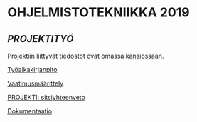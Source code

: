 # **OHJELMISTOTEKNIIKKA 2019**

## *PROJEKTITYÖ*
Projektiin liittyvät tiedostot ovat omassa [kansiossaan](https://github.com/ellikiiski/ot-harjoitustyo/tree/master/projekti).

[Työaikakirjanpito](https://github.com/ellikiiski/ot-harjoitustyo/blob/master/projekti/tyoaikakirjanpito.md)

[Vaatimusmäärittely](https://github.com/ellikiiski/ot-harjoitustyo/blob/master/projekti/vaatimusmaarittely.md)

[PROJEKTI: sitsiyhteenveto](https://github.com/ellikiiski/ot-harjoitustyo/tree/master/projekti/ellin-sitsiprojekti)

[Dokumentaatio](https://github.com/ellikiiski/ot-harjoitustyo/tree/master/dokumentaatio)
